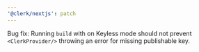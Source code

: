```yaml
---
'@clerk/nextjs': patch
---
```


Bug fix: Running `build` with on Keyless mode should not prevent `<ClerkProvider/>` throwing an error for missing publishable key.
